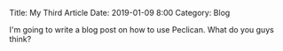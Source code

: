 Title: My Third Article
Date: 2019-01-09 8:00
Category: Blog

I'm going to write a blog post on how to use Peclican. What do you guys think?
